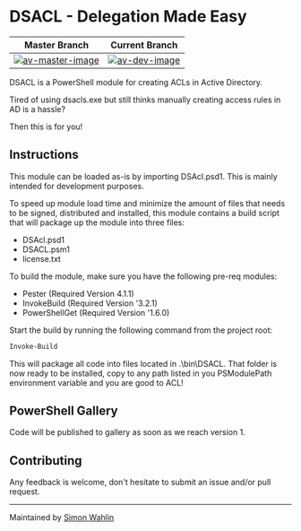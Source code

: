 # DSACL - Delegation Made Easy

| Master Branch                   | Current Branch                  |
|---------------------------------|---------------------------------|
| [![av-master-image][]][av-site] | [![av-dev-image][]][av-site]    |

[av-master-image]: https://ci.appveyor.com/api/projects/status/8xnk88yywn3jsk5l/branch/master?svg=true
[av-dev-image]: https://ci.appveyor.com/api/projects/status/8xnk88yywn3jsk5l/branch/dev?svg=true
[av-site]: https://ci.appveyor.com/project/SimonWahlin/dsacl

DSACL is a PowerShell module for creating ACLs in Active Directory.

Tired of using dsacls.exe but still thinks manually creating access rules in AD is a hassle?

Then this is for you!

## Instructions

This module can be loaded as-is by importing DSAcl.psd1. This is mainly intended for development purposes.

To speed up module load time and minimize the amount of files that needs to be signed, distributed and installed, this module contains a build script that will package up the module into three files:

- DSAcl.psd1
- DSACL.psm1
- license.txt

To build the module, make sure you have the following pre-req modules:

- Pester (Required Version 4.1.1)
- InvokeBuild (Required Version '3.2.1)
- PowerShellGet (Required Version '1.6.0)

Start the build by running the following command from the project root:

```powershell
Invoke-Build
```

This will package all code into files located in .\bin\DSACL. That folder is now ready to be installed, copy to any path listed in you PSModulePath environment variable and you are good to ACL!

## PowerShell Gallery

Code will be published to gallery as soon as we reach version 1.

## Contributing

Any feedback is welcome, don't hesitate to submit an issue and/or pull request.

---
Maintained by [Simon Wahlin](https://www.github.com/SimonWahlin)
